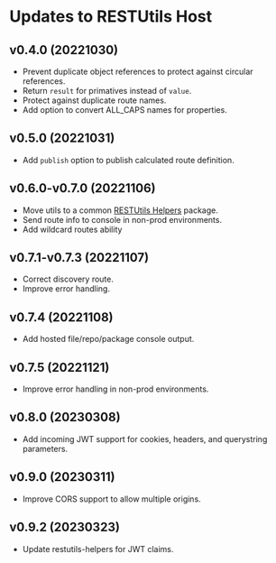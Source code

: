 # Updates to RESTUtils Host

## v0.4.0 (20221030)

* Prevent duplicate object references to protect against circular references.
* Return `result` for primatives instead of `value`.
* Protect against duplicate route names.
* Add option to convert ALL_CAPS names for properties.

## v0.5.0 (20221031)

* Add `publish` option to publish calculated route definition.

## v0.6.0-v0.7.0 (20221106)

* Move utils to a common [RESTUtils Helpers](https://www.npmjs.com/package/restutils-helpers) package.
* Send route info to console in non-prod environments.
* Add wildcard routes ability

## v0.7.1-v0.7.3 (20221107)

* Correct discovery route.  
* Improve error handling.  

## v0.7.4 (20221108)

* Add hosted file/repo/package console output.

## v0.7.5 (20221121)

* Improve error handling in non-prod environments.

## v0.8.0 (20230308)

* Add incoming JWT support for cookies, headers, and querystring parameters.

## v0.9.0 (20230311)

* Improve CORS support to allow multiple origins.

## v0.9.2 (20230323)

* Update restutils-helpers for JWT claims.
